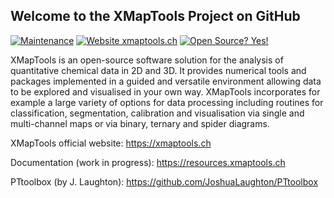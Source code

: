 ## Welcome to the XMapTools Project on GitHub

[![Maintenance](https://img.shields.io/badge/Maintained%3F-yes-green.svg)](https://github.com/xmaptools/XMapTools_Developers/graphs/commit-activity)
[![Website xmaptools.ch](https://img.shields.io/website-up-down-green-red/http/shields.io.svg)](https://xmaptools.ch)
[![Open Source? Yes!](https://badgen.net/badge/Open%20Source%20%3F/Yes%21/blue?icon=github)](#)

XMapTools is an open-source software solution for the analysis of quantitative chemical data in 2D and 3D. It provides numerical tools and packages implemented in a guided and versatile environment allowing data to be explored and visualised in your own way. XMapTools incorporates for example a large variety of options for data processing including routines for classification, segmentation, calibration and visualisation via single and multi-channel maps or via binary, ternary and spider diagrams.

XMapTools official website: https://xmaptools.ch

Documentation (work in progress): https://resources.xmaptools.ch  

PTtoolbox (by J. Laughton): https://github.com/JoshuaLaughton/PTtoolbox



<!--

**Here are some ideas to get you started:**

🙋‍♀️ A short introduction - what is your organization all about?
🌈 Contribution guidelines - how can the community get involved?
👩‍💻 Useful resources - where can the community find your docs? Is there anything else the community should know?
🍿 Fun facts - what does your team eat for breakfast?
🧙 Remember, you can do mighty things with the power of [Markdown](https://docs.github.com/github/writing-on-github/getting-started-with-writing-and-formatting-on-github/basic-writing-and-formatting-syntax)
-->
